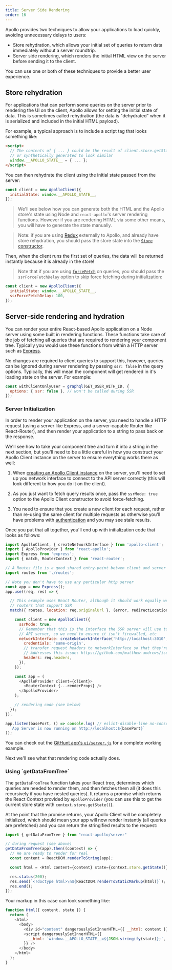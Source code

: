 ```yaml
---
title: Server Side Rendering
order: 16
---
```



Apollo provides two techniques to allow your applications to load quickly, avoiding unnecessary delays to users:

 - Store rehydration, which allows your initial set of queries to return data immediately without a server roundtrip.
 - Server side rendering, which renders the initial HTML view on the server before sending it to the client.

You can use one or both of these techniques to provide a better user experience.

<h2 id="store-rehydration">Store rehydration</h2>

For applications that can perform some queries on the server prior to rendering the UI on the client, Apollo allows for setting the initial state of data. This is sometimes called rehydration (the data is "dehydrated" when it is serialized and included in the initial HTML payload).

For example, a typical approach is to include a script tag that looks something like:

```html
<script>
  // The contents of { ... } could be the result of client.store.getState(),
  // or synthetically generated to look similar
  window.__APOLLO_STATE__ = { ... };
</script>
```

You can then rehydrate the client using the initial state passed from the server:
```js
const client = new ApolloClient({
  initialState: window.__APOLLO_STATE__,
});
```

> We'll see below how you can generate both the HTML and the Apollo store's state using Node and `react-apollo`'s server rendering functions. However if you are rendering HTML via some other means, you will have to generate the state manually.

> Note: if you are using [Redux](redux.html) externally to Apollo, and already have store rehydration, you should pass the store state into the [`Store` constructor](http://redux.js.org/docs/basics/Store.html).

Then, when the client runs the first set of queries, the data will be returned instantly because it is already in the store!

> Note that if you are using [`forceFetch`](cache-updates.html#forceFetch) on queries, you should pass the `ssrForceFetchDelay` option to skip force fetching during initialization:

```js
const client = new ApolloClient({
  initialState: window.__APOLLO_STATE__,
  ssrForceFetchDelay: 100,
});
```

<h2 id="server-rendering">Server-side rendering and hydration</h2>

You can render your entire React-based Apollo application on a Node server using some built in rendering functions. These functions take care of the job of fetching all queries that are required to rendering your component tree. Typically you would use these functions from within a HTTP server such as [Express](https://expressjs.com).

No changes are required to client queries to support this, however, queries can be ignored during server rendering by passing `ssr: false` in the query options. Typically, this will mean the component will get rendered in it's loading state on the server. For example:

```js
const withClientOnlyUser = graphql(GET_USER_WITH_ID, {
  options: { ssr: false }, // won't be called during SSR
});
```

<h3 id="server-initialization">Server Initialization</h3>

In order to render your application on the server, you need to handle a HTTP request (using a server like Express, and a server-capable Router like React-Router), and then render your application to a string to pass back on the response.

We'll see how to take your component tree and turn it into a string in the next section, but you'll need to be a little careful in how you construct your Apollo Client instance on the server to ensure everything works there as well:

1. When [creating an Apollo Client instance](initialization.html) on the server, you'll need to set up you network interface to connect to the API server correctly (this will look different to how you do it on the client).

2. As you just want to fetch query results once, pass the `ssrMode: true` option to the Apollo Client constructor to avoid force-fetching.

3. You need to ensure that you create a new client for each request, rather than re-using the same client for multiple requests as otherwise you'll have problems with [authentication](authentication.html) and you may see stale results.

Once you put that all together, you'll end up with initialization code that looks as follows:

```js
import ApolloClient, { createNetworkInterface } from 'apollo-client';
import { ApolloProvider } from 'react-apollo';
import Express from 'express';
import { match, RouterContext } from 'react-router';

// A Routes file is a good shared entry-point betwen client and server
import routes from './routes';

// Note you don't have to use any particular http server
const app = new Express();
app.use((req, res) => {

  // This example uses React Router, although it should work equally well with other
  // routers that support SSR
  match({ routes, location: req.originalUrl }, (error, redirectLocation, renderProps) => {

    const client = new ApolloClient({
      ssrMode: true,
      // Remember that this is the interface the SSR server will use to connect to the
      // API server, so we need to ensure it isn't firewalled, etc
      networkInterface: createNetworkInterface('http://localhost:3010', {
        credentials: 'same-origin',
        // transfer request headers to networkInterface so that they're accessible to proxy server
        // Addresses this issue: https://github.com/matthew-andrews/isomorphic-fetch/issues/83
        headers: req.headers,
      }),
    });

    const app = (
      <ApolloProvider client={client}>
        <RouterContext {...renderProps} />
      </ApolloProvider>
    );

    // rendering code (see below)
  });
});

app.listen(basePort, () => console.log( // eslint-disable-line no-console
  `App Server is now running on http://localhost:${basePort}`
));
```
You can check out the [GitHunt app's `ui/server.js`](https://github.com/apollostack/GitHunt-React/blob/master/ui/server.js) for a complete working example.


Next we'll see what that rendering code actually does.

<h3 id="getDataFromTree">Using `getDataFromTree`</h3>

The `getDataFromTree` function takes your React tree, determines which queries are needed to render them, and then fetches them all (it does this recursively if you have nested queries). It returns a promise which returns the React Context provided by `ApolloProvider` (you can use this to get the current store state with `context.store.getState()`).

At the point that the promise returns, your Apollo Client will be completely initialized, which should mean your app will now render instantly (all queries are prefetched) and you can return the stringified results to the request:

```js
import { getDataFromTree } from "react-apollo/server"

// during request (see above)
getDataFromTree(app).then((context) => {
  // We are ready to render for real
  const content = ReactDOM.renderToString(app);

  const html = <Html content={content} state={context.store.getState()} />;

  res.status(200);
  res.send(`<!doctype html>\n${ReactDOM.renderToStaticMarkup(html)}`);
  res.end();
});
```

Your markup in this case can look something like:

```js
function Html({ content, state }) {
  return (
    <html>
      <body>
        <div id="content" dangerouslySetInnerHTML={{ __html: content }} />
        <script dangerouslySetInnerHTML={{
          __html: `window.__APOLLO_STATE__=${JSON.stringify(state)};`,
        }} />
      </body>
    </html>
  );
}
```

<!--  Leave this bit out until it's fixed -->
<!-- <h3 id="renderToStringWithData">Using `renderToStringWithData`</h3>

The `renderToStringWithData` function takes your react tree and returns the stringified tree with all data requirements. It also injects a script tag that includes `window. __APOLLO_STATE__ ` which equals the full redux store for hydration. This method returns a promise that eventually returns the markup

```js
// server application code (integrated usage)
import { renderToStringWithData } from "react-apollo/server"

// during request
renderToStringWithData(app).then(markup => {
  // send markup to client
});
```

> See the notes above about `getDataFromTree`.

> Extra Client notes:
  - In this case, pass `initialState: JSON.parse(decodeURI(__APOLLO_STATE__))`
  - As of this writing, this technique will lead to a React warning "Target node has markup rendered by React, but there are unrelated nodes as well"---we're working on a better solution to this, but in the meantime if you want to avoid the error, use `getDataFromTree` directly.  <h2 id="store-rehydration">Store hydration</h2> -->
